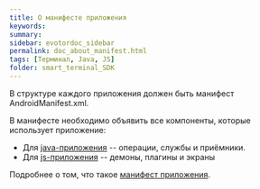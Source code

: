 ```yaml
---
title: О манифесте приложения
keywords:
summary:
sidebar: evotordoc_sidebar
permalink: doc_about_manifest.html
tags: [Терминал, Java, JS]
folder: smart_terminal_SDK
---
```


В структуре каждого приложения должен быть манифест AndroidManifest.xml.

В манифесте необходимо объявить все компоненты, которые использует приложение:

* Для [java-приложения](./doc_java_app_manifest.html) -- операции, службы и приёмники.
* Для [js-приложения](./doc_js_app_manifest.html) -- демоны, плагины и экраны

Подробнее о том, что такое [манифест приложения](https://developer.android.com/guide/topics/manifest/manifest-intro.html?hl=ru).
